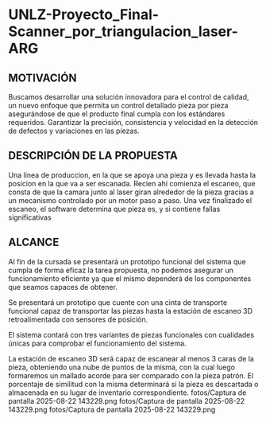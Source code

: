 # UNLZ-Proyecto_Final-Scanner_por_triangulacion_laser-ARG

## MOTIVACIÓN

Buscamos desarrollar una solución innovadora para el control de calidad, un nuevo enfoque que permita un control detallado pieza por pieza asegurándose de que el producto final cumpla con los estándares requeridos. Garantizar la precisión, consistencia y velocidad en la detección de defectos y variaciones en las piezas.

## DESCRIPCIÓN DE LA PROPUESTA

Una linea de produccion, en la que se apoya una pieza y es llevada hasta la posicion en la que va a ser escanada. Recien ahí comienza el escaneo, que consta de que la camara junto al laser giran alrededor de la pieza gracias a un mecanismo controlado por un motor paso a paso.
Una vez finalizado el escaneo, el software determina que pieza es, y si contiene fallas significativas

## ALCANCE

Al fin de la cursada se presentará un prototipo funcional del sistema que cumpla de forma eficaz la tarea propuesta, no podemos asegurar un funcionamiento eficiente ya que el mismo dependerá de los componentes que seamos capaces de obtener.

Se presentará un prototipo que cuente con una cinta de transporte funcional capaz de transportar las piezas hasta la estación de escaneo 3D retroalimentada con sensores de posición.

El sistema contará con tres variantes de piezas funcionales con cualidades únicas para comprobar el funcionamiento del sistema.

La estación de escaneo 3D será capaz de escanear al menos 3 caras de la pieza, obteniendo una nube de puntos de la misma, con la cual luego formaremos un mallado acorde para ser comparado con la pieza patrón. El porcentaje de similitud con la misma determinará si la pieza es descartada o almacenada en su lugar de inventario correspondiente.
fotos/Captura de pantalla 2025-08-22 143229.png
fotos/Captura de pantalla 2025-08-22 143229.png
fotos/Captura de pantalla 2025-08-22 143229.png
